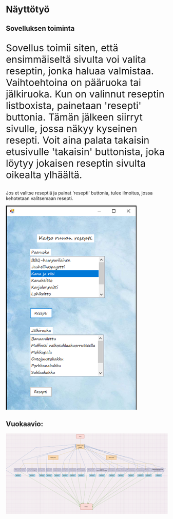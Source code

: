 <h1>Näyttötyö</h1>
<h2>Sovelluksen toiminta</h2>
<p style="font-size: 30px;">Sovellus toimii siten, että ensimmäiseltä sivulta voi valita reseptin, jonka haluaa valmistaa. Vaihtoehtoina on pääruoka tai jälkiruoka. Kun on valinnut reseptin listboxista, painetaan 'resepti' buttonia. Tämän jälkeen siirryt sivulle, jossa näkyy kyseinen resepti. 
Voit aina palata takaisin etusivulle 'takaisin' buttonista, joka löytyy jokaisen reseptin sivulta oikealta ylhäältä.

Jos et valitse reseptiä ja painat 'resepti' buttonia, tulee ilmoitus, jossa kehotetaan valitsemaan resepti.</p>
<img src="etusivu.PNG">
<h2>Vuokaavio:</h2>
<img src="reseptikirja_vuokaavio.PNG">
